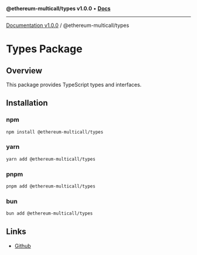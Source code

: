 **@ethereum-multicall/types v1.0.0** • [**Docs**](globals.md)

***

[Documentation v1.0.0](../../packages.md) / @ethereum-multicall/types

# Types Package

## Overview

This package provides TypeScript types and interfaces.

## Installation

### npm

```bash
npm install @ethereum-multicall/types
```

### yarn

```bash
yarn add @ethereum-multicall/types
```

### pnpm

```bash
pnpm add @ethereum-multicall/types
```

### bun

```bash
bun add @ethereum-multicall/types
```

## Links

- [Github](https://github.com/niZmosis/ethereum-multicall)
